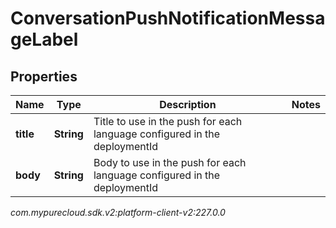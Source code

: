 # ConversationPushNotificationMessageLabel


## Properties

| Name | Type | Description | Notes |
| ------------ | ------------- | ------------- | ------------- |
| **title** | **String** | Title to use in the push for each language configured in the deploymentId |  |
| **body** | **String** | Body to use in the push for each language configured in the deploymentId |  |




_com.mypurecloud.sdk.v2:platform-client-v2:227.0.0_
